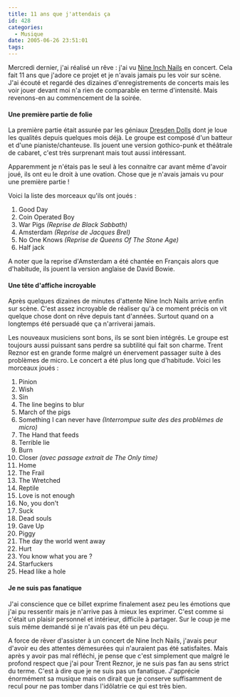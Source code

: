 ```yaml
---
title: 11 ans que j'attendais ça
id: 428
categories:
  - Musique
date: 2005-06-26 23:51:01
tags:
---
```


Mercredi dernier, j'ai réalisé un rêve&nbsp;: j'ai vu [Nine Inch Nails](http://www.nin.com/) en concert. Cela fait 11 ans que j'adore ce projet et je n'avais jamais pu les voir sur scène. J'ai écouté et regardé des dizaines d'enregistrements de concerts mais les voir jouer devant moi n'a rien de comparable en terme d'intensité. Mais revenons-en au commencement de la soirée.

#### Une première partie de folie

La première partie était assurée par les géniaux [Dresden Dolls](http://www.dresdendolls.com/) dont je loue les qualités depuis quelques mois déjà. Le groupe est composé d'un batteur et d'une pianiste/chanteuse. Ils jouent une version gothico-punk et théâtrale de cabaret, c'est très surprenant mais tout aussi intéressant.

Apparemment je n'étais pas le seul à les connaitre car avant même d'avoir joué, ils ont eu le droit à une ovation. Chose que je n'avais jamais vu pour une première partie&nbsp;!

Voici la liste des morceaux qu'ils ont joués&nbsp;:

1.  Good Day
2.  Coin Operated Boy
3.  War Pigs _(Reprise de Black Sabbath)_
4.  Amsterdam _(Reprise de Jacques Brel)_
5.  No One Knows _(Reprise de Queens Of The Stone Age)_
6.  Half jack 

A noter que la reprise d'Amsterdam a été chantée en Français alors que d'habitude, ils jouent la version anglaise de David Bowie.

#### Une tête d'affiche incroyable

Après quelques dizaines de minutes d'attente Nine Inch Nails arrive enfin sur scène. C'est assez incroyable de réaliser qu'à ce moment précis on vit quelque chose dont on rêve depuis tant d'années. Surtout quand on a longtemps été persuadé que ça n'arriverai jamais.

Les nouveaux musiciens sont bons, ils se sont bien intégrés. Le groupe est toujours aussi puissant sans perdre sa subtilité qui fait son charme. Trent Reznor est en grande forme malgré un énervement passager suite à des problèmes de micro. Le concert a été plus long que d'habitude. Voici les morceaux joués&nbsp;:

1.  Pinion
2.  Wish
3.  Sin
4.  The line begins to blur
5.  March of the pigs
6.  Something I can never have _(Interrompue suite des des problèmes de micro)_
7.  The Hand that feeds
8.  Terrible lie
9.  Burn
10.  Closer _(avec passage extrait de The Only time)_
11.  Home
12.  The Frail
13.  The Wretched
14.  Reptile
15.  Love is not enough
16.  No, you don't
17.  Suck
18.  Dead souls
19.  Gave Up
20.  Piggy
21.  The day the world went away
22.  Hurt
23.  You know what you are&nbsp;?
24.  Starfuckers
25.  Head like a hole 

#### Je ne suis pas fanatique

J'ai conscience que ce billet exprime finalement asez peu les émotions que j'ai pu ressentir mais je n'arrive pas à mieux les exprimer. C'est comme si c'était un plaisir personnel et intérieur, difficile à partager. Sur le coup je me suis même demandé si je n'avais pas été un peu déçu.

A force de rêver d'assister à un concert de Nine Inch Nails, j'avais peur d'avoir eu des attentes démesurées qui n'auraient pas été satisfaites. Mais après y avoir pas mal réfléchi, je pense que c'est simplement que malgré le profond respect que j'ai pour Trent Reznor, je ne suis pas fan au sens strict du terme. C'est à dire que je ne suis pas un fanatique. J'apprécie énormément sa musique mais on dirait que je conserve suffisamment de recul pour ne pas tomber dans l'idôlatrie ce qui est très bien.
